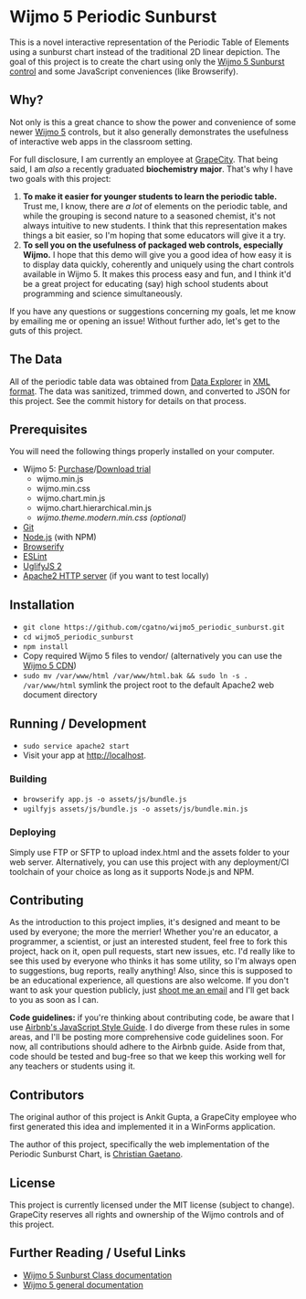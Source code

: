 # Wijmo 5 Periodic Sunburst

This is a novel interactive representation of the Periodic Table of Elements using a sunburst chart instead of the 
traditional 2D linear depiction. The goal of this project is to create the chart using only the [Wijmo 5 Sunburst 
control](http://demos.wijmo.com/5/Angular/SunburstIntro/SunburstIntro/) and some JavaScript conveniences (like Browserify).

## Why?

Not only is this a great chance to show the power and convenience of some newer [Wijmo 5](http://wijmo.com/) controls, but 
it also generally demonstrates the usefulness of interactive web apps in the classroom setting.

For full disclosure, I am currently an employee at [GrapeCity](http://tools.grapecity.com/). That being said, I am 
_also_ a recently graduated **biochemistry major**. That's why I have two goals with this project:

1. **To make it easier for younger students to learn the periodic table.** Trust me, I know, there are _a lot_ of 
elements on the periodic table, and while the grouping is second nature to a seasoned chemist, it's not always 
intuitive to new students. I think that this representation makes things a bit easier, so I'm hoping that 
some educators will give it a try.
2. **To sell you on the usefulness of packaged web controls, especially Wijmo.** I hope that this demo will give you 
a good idea of how easy it is to display data quickly, coherently and uniquely using the chart controls available in 
Wijmo 5. It makes this process easy and fun, and I think it'd be a great project for educating (say) high school students 
about programming and science simultaneously.

If you have any questions or suggestions concerning my goals, let me know by emailing me or opening an issue! Without 
further ado, let's get to the guts of this project.

## The Data

All of the periodic table data was obtained from [Data Explorer](http://www.data-explorer.com/) in 
[XML format](http://www.data-explorer.com/content/data/periodic-table-of-elements-xml.zip). The data was sanitized, 
trimmed down, and converted to JSON for this project. See the commit history for details on that process.

## Prerequisites

You will need the following things properly installed on your computer.

* Wijmo 5: [Purchase](http://wijmo.com/purchase/)/[Download trial](http://wijmo.com/download/)
    * wijmo.min.js
    * wijmo.min.css
    * wijmo.chart.min.js
    * wijmo.chart.hierarchical.min.js
    * _wijmo.theme.modern.min.css (optional)_
* [Git](http://git-scm.com/)
* [Node.js](http://nodejs.org/) (with NPM)
* [Browserify](http://browserify.org/)
* [ESLint](http://eslint.org/)
* [UglifyJS 2](https://github.com/mishoo/UglifyJS2)
* [Apache2 HTTP server](http://httpd.apache.org/) (if you want to test locally)

## Installation

* `git clone https://github.com/cgatno/wijmo5_periodic_sunburst.git`
* `cd wijmo5_periodic_sunburst`
* `npm install`
* Copy required Wijmo 5 files to vendor/ (alternatively you can use the [Wijmo 5 CDN](http://wijmo.com/5/docs/static/references.html))
* `sudo mv /var/www/html /var/www/html.bak && sudo ln -s . /var/www/html` symlink the project root to 
the default Apache2 web document directory

## Running / Development

* `sudo service apache2 start`
* Visit your app at [http://localhost](http://localhost).

### Building

* `browserify app.js -o assets/js/bundle.js`
* `ugilfyjs assets/js/bundle.js -o assets/js/bundle.min.js`

### Deploying

Simply use FTP or SFTP to upload index.html and the assets folder to your web server. Alternatively, you can use this 
project with any deployment/CI toolchain of your choice as long as it supports Node.js and NPM.

## Contributing

As the introduction to this project implies, it's designed and meant to be used by everyone; the more the merrier! Whether 
you're an educator, a programmer, a scientist, or just an interested student, feel free to fork this project, hack on it, 
open pull requests, start new issues, etc. I'd really like to see this used by everyone who thinks it has some utility, 
so I'm always open to suggestions, bug reports, really anything! Also, since this is supposed to be an educational experience, 
all questions are also welcome. If you don't want to ask your question publicly, just [shoot me an email](mailto:christian.gaetano@grapecity.com) 
and I'll get back to you as soon as I can.

**Code guidelines:** if you're thinking about contributing code, be aware that I use [Airbnb's JavaScript Style Guide](https://github.com/airbnb/javascript). 
I do diverge from these rules in some areas, and I'll be posting more comprehensive code guidelines soon. For now, all 
contributions should adhere to the Airbnb guide. Aside from that, code should be tested and bug-free so that we keep 
this working well for any teachers or students using it.

## Contributors

The original author of this project is Ankit Gupta, a GrapeCity employee who first generated this idea and implemented 
it in a WinForms application.

The author of this project, specifically the web implementation of the Periodic Sunburst Chart, is [Christian Gaetano](https://github.com/cgatno).

## License

This project is currently licensed under the MIT license (subject to change). GrapeCity reserves all rights and ownership 
of the Wijmo controls and of this project.

## Further Reading / Useful Links

* [Wijmo 5 Sunburst Class documentation](http://wijmo.com/5/docs/topic/wijmo.chart.hierarchical.Sunburst.Class.html)
* [Wijmo 5 general documentation](http://wijmo.com/5/docs/)
